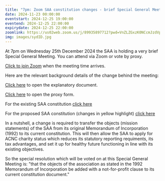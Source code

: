 ```yaml
---
title: "7pm: Zoom SAA constitution changes - brief Special General Meeting"
date: 2024-11-23 00:00:00
eventstart: 2024-12-25 19:00:00
eventend: 2024-12-25 22:00:00
expirydate: 2024-12-25 22:00:00
zoomlink: https://us02web.zoom.us/j/89935897712?pwd=VnZLZGxzK0NCcmJzdVplQkx0OUc5Zz09
img: images/sydID.jpg
---
```


At 7pm on Wednesday 25th December 2024 the SAA is holding a very brief Special General Meeting. You can attend via Zoom or vote by proxy.

[Click to join Zoom](https://us02web.zoom.us/j/89935897712?pwd=VnZLZGxzK0NCcmJzdVplQkx0OUc5Zz09) when the meeting time arrives.

Here are the relevant background details of the change behind the meeting:

[Click here](https://static.swedenborg.com.au/pdf/fliers/saasgm20241218constitution.pdf) to open the explanatory document.

[Click here](https://static.swedenborg.com.au/pdf/fliers/saasgm20241218proxy.pdf) to open the proxy form.

For the existing SAA constitution [click here](https://static.swedenborg.com.au/pdf/constitution.pdf)

For the proposed SAA constitution (changes in yellow highlight) [click here](https://static.swedenborg.com.au/pdf/newconstitution.pdf)

In a nutshell, a change is required to transfer the objects (mission statements) of the SAA from its original Memorandum of Incorporation (1992) to its current constitution. This will then allow the SAA to apply for ACNC charity status which reduces its statutory reporting requiments, its tax advantages, and set it up for healthy future functioning in line with its existing objectives.

So the special resolution which will be voted on at this Special General Meeting is: "that the objects of the association as stated in the 1992 Memorandum of Incorporation be added with a not-for-profit clause to its current constitution document."